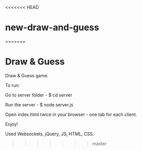 <<<<<<< HEAD
# new-draw-and-guess
=======
# Draw & Guess

Draw & Guess game.


To run:

Go to server folder - $ cd server

Run the server - $ node server.js

Open index.html twice in your browser - one tab for each client.


Enjoy!


Used Websockets, jQuery, JS, HTML, CSS.
>>>>>>> master
